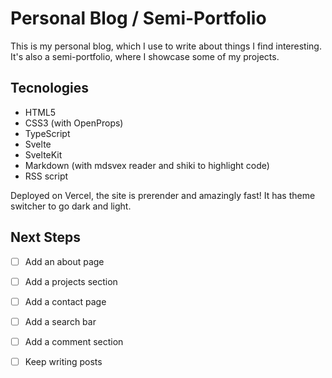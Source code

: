 
# Personal Blog / Semi-Portfolio

This is my personal blog, which I use to write about things I find interesting. It's also a semi-portfolio, where I showcase some of my projects.

## Tecnologies

- HTML5
- CSS3 (with OpenProps)
- TypeScript
- Svelte
- SvelteKit
- Markdown (with mdsvex reader and shiki to highlight code)
- RSS script

Deployed on Vercel, the site is prerender and amazingly fast! It has theme switcher to go dark and light.

## Next Steps


- [ ] Add an about page
- [ ] Add a projects section
- [ ] Add a contact page
- [ ] Add a search bar  
- [ ] Add a comment section


- [ ] Keep writing posts

